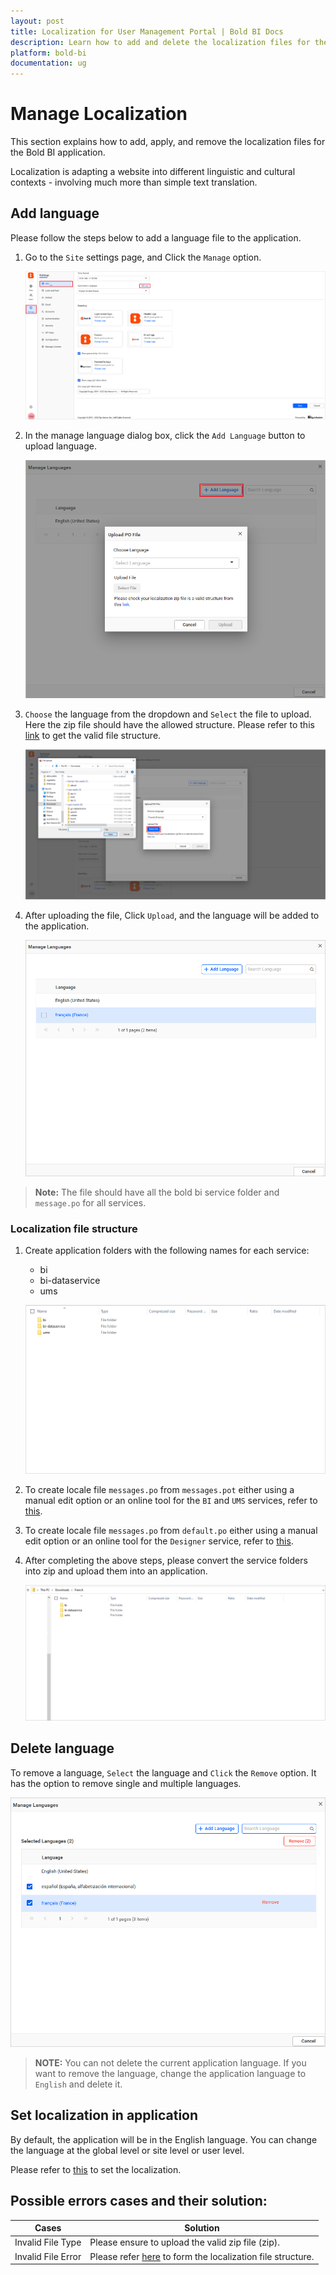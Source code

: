 ```yaml
---
layout: post
title: Localization for User Management Portal | Bold BI Docs
description: Learn how to add and delete the localization files for the User Management Server application. Also, learn about how to change the language for the application.
platform: bold-bi
documentation: ug
---
```


# Manage Localization

This section explains how to add, apply, and remove the localization files for the Bold BI application.

Localization is adapting a website into different linguistic and cultural contexts - involving much more than simple text translation.

## Add language

Please follow the steps below to add a language file to the application.

1. Go to the `Site` settings page, and Click the `Manage` option.

   ![Manage-option](/static/assets/embedded/multi-tenancy/images/manage-option.png#max-width=95%)

2. In the manage language dialog box, click the `Add Language` button to upload language.

   ![Upload-dialog-box](/static/assets/embedded/multi-tenancy/images/upload-dialog-box.png)

3. `Choose` the language from the dropdown and `Select` the file to upload. Here the zip file should have the allowed structure. Please refer to this [link](#localization-file-structure) to get the valid file structure.  

   ![Localization-select-file](/static/assets/embedded/multi-tenancy/images/localization-select-file.png#max-width=95%)

4. After uploading the file, Click `Upload`, and the language will be added to the application.
  
   ![Localization-dialog-box](/static/assets/embedded/multi-tenancy/images/localization-dialog-box.png)

>**Note:** The file should have all the bold bi service folder and `message.po` for all services.

### Localization file structure

1. Create application folders with the following names for each service:
    * bi
    * bi-dataservice
    * ums

   ![Localization-file-structure](/static/assets/embedded/multi-tenancy/images/localization-file-structure.png)

2. To create locale file `messages.po` from `messages.pot` either using a manual edit option or an online tool for the `BI` and `UMS` services, refer to [this](https://help.boldbi.com/embedded-bi/localization/latest/#how-to-generate-the-localization-file-for-another-language).

3. To create locale file `messages.po` from `default.po` either using a manual edit option or an online tool for the `Designer` service, refer to [this](https://help.boldbi.com/embedded-bi/localization/latest/#how-to-generate-the-localization-file-for-another-language).

4. After completing the above steps, please convert the service folders into zip and upload them into an application.

   ![Localization-zip-folder](/static/assets/embedded/multi-tenancy/images/localization-zip-folder.png)

## Delete language

To remove a language, `Select` the language and `Click` the `Remove` option. It has the option to remove single and multiple languages.

   ![Remove-localization](/static/assets/embedded/multi-tenancy/images/remove-localization.png)

> **NOTE:** You can not delete the current application language. If you want to remove the language, change the application language to `English` and delete it.

## Set localization in application

By default, the application will be in the English language. You can change the language at the global level or site level or user level.

Please refer to [this](https://help.boldbi.com/embedded-bi/localization/latest/#where-to-change-the-localization-in-the-application) to set the localization.

## Possible errors cases and their solution:

| Cases      | Solution                                            |
|-------------------  |-----------------------------------------------------------  |
| Invalid File Type | Please ensure to upload the valid zip file (zip).  
| Invalid File Error | Please refer [here](#localization-file-structure) to form the localization file structure.